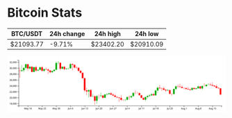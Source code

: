 # Bitcoin Stats

BTC/USDT|24h change|24h high|24h low|
|---|---|---|---|
|$21093.77|-9.71%|$23402.20|$20910.09|

<img src="./chart.svg">

